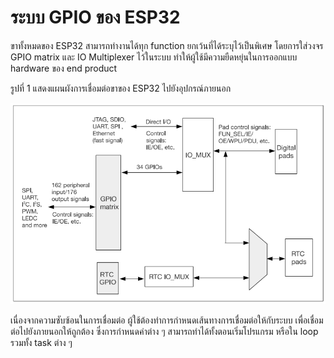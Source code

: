 # ระบบ GPIO ของ ESP32

ขาทั้งหมดของ ESP32 สามารถทำงานได้ทุก function ยกเว้นที่ได้ระบุไว้เป็นพิเศษ โดยการใส่วงจร GPIO matrix และ IO Multiplexer ไว้ในระบบ ทำให้ผู้ใช้มีความยืดหยุ่นในการออกแบบ hardware ของ  end product

รูปที่ 1 แสดงแผนผังการเชื่อมต่อขาของ ESP32 ไปยังอุปกรณ์ภายนอก

![alt text](./Images/image07.png)

เนื่องจากความซับซ้อนในการเชื่อมต่อ ผู้ใช้ต้องทำการกำหนดเส้นทางการเชื่อมต่อให้กับระบบ เพื่อเชื่อมต่อไปยังภายนอกให้ถูกต้อง ซึ่งการกำหนดค่าต่าง ๆ สามารถทำได้ทั้งตอนเริ่มโปรแกรม หรือใน loop รวมทั้ง task ต่าง ๆ 


